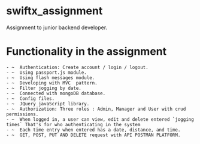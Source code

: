 # swiftx_assignment
Assignment to junior backend developer.
# Functionality in the assignment

    - ~  Authentication: Create account / login / logout.
    - ~  Using passport.js module. 
    - ~  Using flash messages module.    
    - ~  Developing with MVC  pattern.
    - ~  Filter jogging by date.  
    - ~  Connected with mongoDB database. 
    - ~  Config files.
    - ~  JQuery javaScript library. 
    - ~  Authorization: Three roles : Admin, Manager and User with crud permissions.
    - ~  When logged in, a user can view, edit and delete entered `jogging times` That's for who authenticating in the system
    - ~  Each time entry when entered has a date, distance, and time.
    - ~  GET, POST, PUT AND DELETE request with API POSTMAN PLATFORM.
